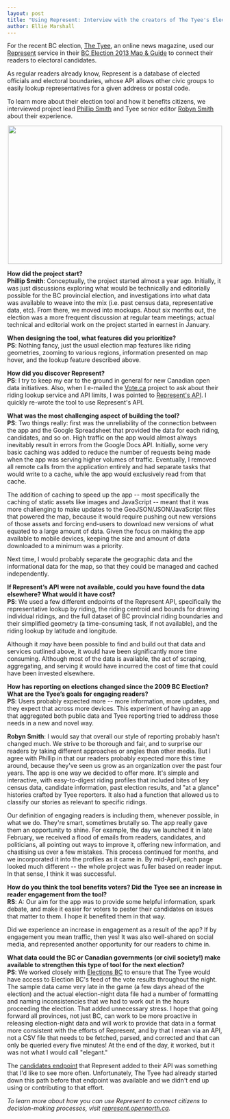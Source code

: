 ```yaml
---
layout: post
title: "Using Represent: Interview with the creators of The Tyee's Election Map"
author: Ellie Marshall
---
```

For the recent BC election, [The Tyee](http://www.thetyee.ca), an online news magazine, used our [Represent](https://represent.opennorth.ca/) service in their [BC Election 2013 Map & Guide](http://election.thetyee.ca/) to connect their readers to electoral candidates.

As regular readers already know, Represent is a database of elected officials and electoral boundaries, whose API allows other civic groups to easily lookup representatives for a given address or postal code.

To learn more about their election tool and how it benefits citizens, we interviewed project lead [Phillip Smith](http://www.phillipadsmith.com/) and Tyee senior editor [Robyn Smith](http://thetyee.ca/Bios/Robyn_Smith/) about their experience.

<p style="text-align: center;"><img src="{{ site.baseurl }}/theme/img/blog/2013-06-20-the-tyee-map.jpg" width="500" height="322" alt=""></p>  

**How did the project start?** <br>
**Phillip Smith**: Conceptually, the project started almost a year ago. Initially, it was just discussions exploring what would be technically and editorially possible for the BC provincial election, and investigations into what data was available to weave into the mix (i.e. past census data, representative data, etc). From there, we moved into mockups. About six months out, the election was a more frequent discussion at regular team meetings; actual technical and editorial work on the project started in earnest in January. 

**When designing the tool, what features did you prioritize?**<br>
**PS**: Nothing fancy, just the usual election map features like riding geometries, zooming to various regions, information presented on map hover, and the lookup feature described above.

**How did you discover Represent?**<br>
**PS**: I try to keep my ear to the ground in general for new Canadian open data initiatives. Also, when I e-mailed the [Vote.ca](http://www.vote.ca) project to ask about their riding lookup service and API limits, I was pointed to [Represent's API](https://represent.opennorth.ca/api/). I quickly re-wrote the tool to use Represent's API. 

**What was the most challenging aspect of building the tool?**<br>
**PS**: Two things really: first was the unreliability of the connection between the app and the Google Spreadsheet that provided the data for each riding, candidates, and so on. High traffic on the app would almost always inevitably result in errors from the Google Docs API. Initially, some very basic caching was added to reduce the number of requests being made when the app was serving higher volumes of traffic. Eventually, I removed all remote calls from the application entirely and had separate tasks that would write to a cache, while the app would exclusively read from that cache. 

The addition of caching to speed up the app -- most specifically the caching of static assets like images and JavaScript -- meant that it was more challenging to make updates to the GeoJSON/JSON/JavaScript files that powered the map, because it would require pushing out new versions of those assets and forcing end-users to download new versions of what equated to a large amount of data. Given the focus on making the app available to mobile devices, keeping the size and amount of data downloaded to a minimum was a priority.  

Next time, I would probably separate the geographic data and the informational data for the map, so that they could be managed and cached independently. 

**If Represent’s API were not available, could you have found the data elsewhere? What would it have cost?** <br>
**PS**: We used a few different endpoints of the Represent API, specifically the representative lookup by riding, the riding centroid and bounds for drawing individual ridings, and the full dataset of BC provincial riding boundaries and their simplified geometry (a time-consuming task, if not available), and the riding lookup by latitude and longitude. 

Although it *may* have been possible to find and build out that data and services outlined above, it would have been significantly more time consuming. Although most of the data is available, the act of scraping, aggregating, and serving it would have incurred the cost of time that could have been invested elsewhere.

**How has reporting on elections changed since the 2009 BC Election? What are the Tyee’s goals for engaging readers?**<br>
**PS**: Users probably expected more -- more information, more updates, and they expect that across more devices. This experiment of having an app that aggregated both public data and Tyee reporting tried to address those needs in a new and novel way.

**Robyn Smith**: I would say that overall our style of reporting probably hasn't changed much. We strive to be thorough and fair, and to surprise our readers by taking different approaches or angles than other media. But I agree with Phillip in that our readers probably expected more this time around, because they've seen us grow as an organization over the past four years. The app is one way we decided to offer more. It's simple and interactive, with easy-to-digest riding profiles that included bites of key census data, candidate information, past election results, and "at a glance" histories crafted by Tyee reporters. It also had a function that allowed us to classify our stories as relevant to specific ridings. 

Our definition of engaging readers is including them, whenever possible, in what we do. They're smart, sometimes brutally so. The app really gave them an opportunity to shine. For example, the day we launched it in late February, we received a flood of emails from readers, candidates, and politicians, all pointing out ways to improve it, offering new information, and chastising us over a few mistakes. This process continued for months, and we incorporated it into the profiles as it came in. By mid-April, each page looked much different -- the whole project was fuller based on reader input. In that sense, I think it was successful.

**How do you think the tool benefits voters? Did the Tyee see an increase in reader engagement from the tool?** <br>
**RS**: A: Our aim for the app was to provide some helpful information, spark debate, and make it easier for voters to pester their candidates on issues that matter to them. I hope it benefited them in that way. 

Did we experience an increase in engagement as a result of the app? If by engagement you mean traffic, then yes! It was also well-shared on social media, and represented another opportunity for our readers to chime in. 

**What data could the BC or Canadian governments (or civil society!) make available to strengthen this type of tool for the next election?**<br>
**PS**: We worked closely with [Elections BC](http://www.elections.bc.ca/) to ensure that The Tyee would have access to Election BC's feed of the vote results throughout the night. The sample data came very late in the game (a few days ahead of the election) and the actual election-night data file had a number of formatting and naming inconsistencies that we had to work out in the hours proceeding the election. That added unnecessary stress. I hope that going forward all provinces, not just BC, can work to be more proactive in releasing election-night data and will work to provide that data in a format more consistent with the efforts of Represent, and by that I mean via an API, not a CSV file that needs to be fetched, parsed, and corrected and that can only be queried every five minutes! At the end of the day, it worked, but it was not what I would call "elegant." 

The [candidates endpoint](https://represent.opennorth.ca/api/#election) that Represent added to their API was something that I'd like to see more often. Unfortunately, The Tyee had already started down this path before that endpoint was available and we didn't end up using or contributing to that effort. 


*To learn more about how you can use Represent to connect citizens to decision-making processes, visit [represent.opennorth.ca](https://represent.opennorth.ca/).*